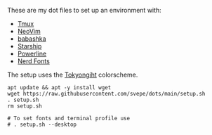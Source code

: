 These are my dot files to set up an environment with:

* [Tmux](https://github.com/tmux/tmux/wiki/Getting-Started)
* [NeoVim](https://neovim.io/doc/user/)
* [babashka](https://github.com/babashka/babashka)
* [Starship](https://starship.rs/config/)
* [Powerline](https://github.com/erikw/tmux-powerline)
* [Nerd Fonts](https://www.nerdfonts.com/#home)

The setup uses the [Tokyongiht](https://github.com/folke/tokyonight.nvim) colorscheme.

```
apt update && apt -y install wget
wget https://raw.githubusercontent.com/svepe/dots/main/setup.sh
. setup.sh
rm setup.sh

# To set fonts and terminal profile use
# . setup.sh --desktop
```
